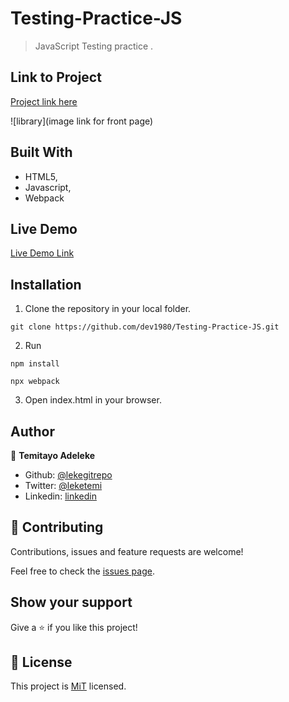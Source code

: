 # Testing-Practice-JS

> JavaScript Testing practice .

## Link to Project

[Project link here]()

![library](image link for front page)

## Built With

-   HTML5,
-   Javascript,
-   Webpack

## Live Demo

[Live Demo Link]()

## Installation

1. Clone the repository in your local folder.

```
git clone https://github.com/dev1980/Testing-Practice-JS.git
```

2. Run

```
npm install
```

```
npx webpack
```

3. Open index.html in your browser.

## Author

👤 **Temitayo Adeleke**

-   Github: [@lekegitrepo](https://github.com/lekegitrepo)
-   Twitter: [@leketemi](https://twitter.com/leketemi)
-   Linkedin: [linkedin](https://www.linkedin.com/in/temitayo-adeleke/)

## 🤝 Contributing

Contributions, issues and feature requests are welcome!

Feel free to check the [issues page]().

## Show your support

Give a ⭐️ if you like this project!

## 📝 License

This project is [MiT](https://opensource.org/licenses/MIT) licensed.
